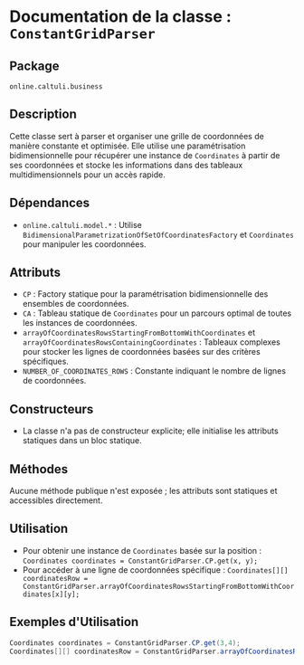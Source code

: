 # Documentation de la classe : `ConstantGridParser`

## Package
`online.caltuli.business`

## Description
Cette classe sert à parser et organiser une grille de coordonnées de manière constante et optimisée. Elle utilise une paramétrisation bidimensionnelle pour récupérer une instance de `Coordinates` à partir de ses coordonnées et stocke les informations dans des tableaux multidimensionnels pour un accès rapide.

## Dépendances
- `online.caltuli.model.*` : Utilise `BidimensionalParametrizationOfSetOfCoordinatesFactory` et `Coordinates` pour manipuler les coordonnées.

## Attributs
- `CP` : Factory statique pour la paramétrisation bidimensionnelle des ensembles de coordonnées.
- `CA` : Tableau statique de `Coordinates` pour un parcours optimal de toutes les instances de coordonnées.
- `arrayOfCoordinatesRowsStartingFromBottomWithCoordinates` et `arrayOfCoordinatesRowsContainingCoordinates` : Tableaux complexes pour stocker les lignes de coordonnées basées sur des critères spécifiques.
- `NUMBER_OF_COORDINATES_ROWS` : Constante indiquant le nombre de lignes de coordonnées.

## Constructeurs
- La classe n'a pas de constructeur explicite; elle initialise les attributs statiques dans un bloc statique.

## Méthodes
Aucune méthode publique n'est exposée ; les attributs sont statiques et accessibles directement.

## Utilisation
- Pour obtenir une instance de `Coordinates` basée sur la position : `Coordinates coordinates = ConstantGridParser.CP.get(x, y);`
- Pour accéder à une ligne de coordonnées spécifique : `Coordinates[][] coordinatesRow = ConstantGridParser.arrayOfCoordinatesRowsStartingFromBottomWithCoordinates[x][y];`

## Exemples d'Utilisation
```java
Coordinates coordinates = ConstantGridParser.CP.get(3,4);
Coordinates[][] coordinatesRow = ConstantGridParser.arrayOfCoordinatesRowsStartingFromBottomWithCoordinates[0][0][1];
